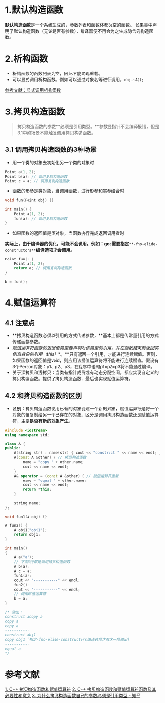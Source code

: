 # 1.默认构造函数
**默认构造函数**是一个系统生成的，参数列表和函数体都为空的函数。
如果类中声明了默认构造函数（无论是否有参数），编译器便不再会为之生成隐含的构造函数。
# 2.析构函数

- 析构函数的函数列表为空，因此不能实现重载。
- 可以显式调用析构函数。例如可以通过对象名等进行调用，`obj.~A();`

[参考文献：显式调用析构函数](https://www.cnblogs.com/fangyukuan/archive/2010/08/28/1811119.html)
# 3.拷贝构造函数
> 拷贝构造函数的参数**必须是引用类型。**参数是指针不会编译报错，但是3.1中的场景不能触发调用拷贝构造函数。

## 3.1 调用拷贝构造函数的3种场景

- 用一个类的对象去初始化另一个类的对象时
```cpp
Point a(1, 2);
Point b(a); // 调用复制构造函数
Point c = a; // 调用复制构造函数
```

- 函数的形参是类对象，当调用函数，进行形参和实参结合时
```cpp
void fun(Point obj) {}

int main() {
	Point a(1, 2);
    fun(a); // 调用复制构造函数
}
```

- 如果函数的返回值是类对象，当函数执行完成返回调用者时

**实际上，由于编译器的优化，可能不会调用。例如：gcc需要指定**`**-fno-elide-constructors**`**编译选项才会调用。**
```cpp
Point fun() {
	Point a(1, 2);
    return a; // 调用复制构造函数
}

b = fun();
```
# 4.赋值运算符
## 4.1 注意点

- **拷贝构造函数必须以引用的方式传递参数，**基本上都是传常量引用的方式传递函数参数。
- **赋值运算符函数的返回值类型要声明为该类型的引用，并在函数结束前返回实例自身的的引用（*this**）**。**只有返回一个引用，才能进行连续赋值。否则，如果函数的返回值是void，则应用该赋值运算符将不能进行连续赋值。假设有3个Person对象：p1、p2、p3，在程序中语句p1=p2=p3将不能通过编译。
- 关于深拷贝和浅拷贝：当类有指针成员或有动态分配空间，都应实现自定义的拷贝构造函数。提供了拷贝构造函数，最后也实现赋值运算符。
## 4.2 和拷贝构造函数的区别

- **区别**：拷贝构造函数使用已有的对象创建一个新的对象，赋值运算符是将一个对象的值复制给另一个已存在的对象。区分是调用拷贝构造函数还是赋值运算符，主要**是否有新的对象产生**。
```cpp
#include <iostream>
using namespace std;

class A {
public:
    A(string str) : name(str) { cout << "construct " << name << endl; } // 构造函数
    A(const A &other) { // 拷贝构造函数
        name = "copy " + other.name;
        cout << name << endl;
    }
    A& operator = (const A &other) { // 赋值运算符重载
        name = "equal " + other.name;
        cout << name << endl;
        return *this;
    }

    string name;
};

void fun1(A obj) {}

A fun2() {
    A obj1("obj1");
    return obj1;
}

int main()
{
    A a("a");
    // 下面3行都是调用拷贝构造函数
    A b(a);
    A c = a;
    fun1(a);
    cout << "-----------" << endl;
    fun2();
    cout << "-----------" << endl;
    // 调用赋值运算符
    b = a;
}

/* 输出：
construct acopy a
copy a
copy a
-----------
construct obj1
copy obj1 (指定-fno-elide-constructors编译选项才有这一项输出)
-----------
equal a
*/
```

# 参考文献
[1. C++ 拷贝构造函数和赋值运算符](https://www.cnblogs.com/wangguchangqing/p/6141743.html)
[2. C++ 拷贝构造函数和赋值运算符函数及其必要性和意义](https://blog.csdn.net/huangjw_806/article/details/79134330)
[3. 为什么拷贝构造函数自己的参数必须是引用类型 - 知乎](https://www.zhihu.com/question/35304261)
